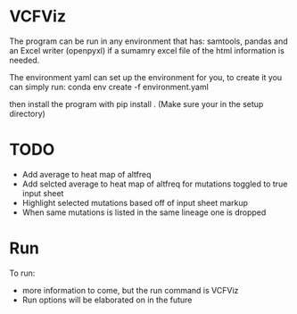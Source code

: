 # VCFViz
The program can be run in any environment that has: samtools, pandas and an Excel writer (openpyxl) if
a sumamry excel file of the html information is needed.

The environment yaml can set up the environment for you, to create it you can simply run: conda env create -f environment.yaml

then install the program with pip install . (Make sure your in the setup directory)

# TODO
- Add average to heat map of altfreq
- Add selcted average to heat map of altfreq for mutations toggled to true input sheet
- Highlight selected mutations based off of input sheet markup
- When same mutations is listed in the same lineage one is dropped

# Run
To run:
- more information to come, but the run command is VCFViz
- Run options will be elaborated on in the future
  

